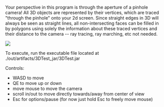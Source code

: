 Your perspective in this program is through the aperture of a pinhole camera! All 3D objects are represented by their vertices, which are traced "through the pinhole" onto your 2d screen. Since straight edges in 3D will always be seen as straight lines, all non-intersecting faces can be filled in by polygons using solely the information about these traced vertices and their distance to the camera -- ray tracing, ray marching, etc not needed. 

![](demophoto2.gif)

To execute, run the executable file located at ./out/artifacts/3DTest_jar/3DTest.jar

Controls:
- WASD to move
- QE to move up or down
- move mouse to move the camera
- scroll in/out to move directly towards/away from center of view
- Esc for options/pause (for now just hold Esc to freely move mouse)


